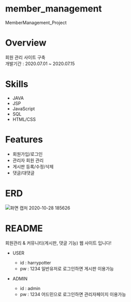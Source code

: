 # member_management
MemberManagement_Project

# Overview
회원 관리 사이트 구축<br/>
개발기간 : 2020.07.01 ~ 2020.07.15

# Skills
* JAVA
* JSP
* JavaScript
* SQL
* HTML/CSS

# Features
* 회원가입/로그인
* 관리자 회원 관리
* 게시판 등록/수정/삭제
* 댓글/대댓글

# ERD
![화면 캡처 2020-10-28 185626](https://user-images.githubusercontent.com/66931820/97420975-51c66780-194f-11eb-8c85-bdce04e71a17.png)


# README
회원관리 & 커뮤니티(게시판, 댓글 기능) 웹 사이트 입니다!

* USER 
   * id : harrypotter
   * pw : 1234
일반유저로 로그인하면 게시판 이용가능


* ADMIN
  * id : admin
  * pw : 1234
어드민으로 로그인하면 관리자페이지 이용가능

